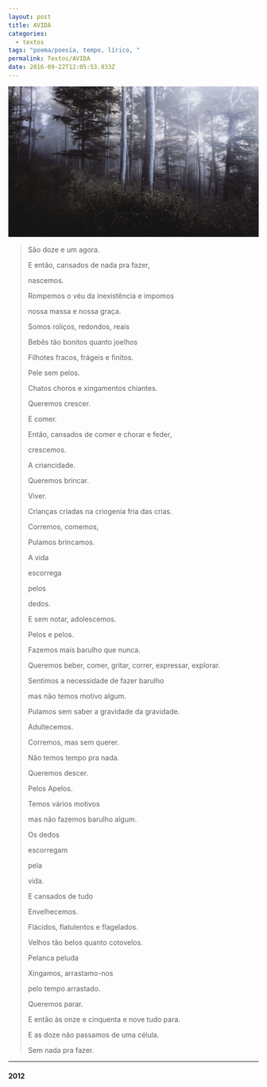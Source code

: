 ```yaml
---
layout: post
title: AVIDA
categories:
  - textos
tags: "poema/poesia, tempo, lírico, "
permalink: Textos/AVIDA
date: 2016-09-22T12:05:53.933Z
---
```

![](/images/uploads/1_zjkegga9iwuiwxqtsbeqrq.jpeg)

> São doze e um agora.
>
> E então, cansados de nada pra fazer,
>
> nascemos.
>
> Rompemos o véu da inexistência e impomos
>
> nossa massa e nossa graça.
>
> Somos roliços, redondos, reais
>
> Bebês tão bonitos quanto joelhos
>
> Filhotes fracos, frágeis e finitos.
>
> Pele sem pelos.
>
> Chatos choros e xingamentos chiantes.
>
> Queremos crescer.
>
> E comer.
>
> Então, cansados de comer e chorar e feder,
>
> crescemos.
>
> A criancidade.
>
> Queremos brincar.
>
> Viver.
>
> Crianças criadas na criogenia fria das crias.
>
> Corremos, comemos,
>
> Pulamos brincamos.
>
> A vida
>
> escorrega
>
> pelos
>
> dedos.
>
> E sem notar, adolescemos.
>
> Pelos e pelos.
>
> Fazemos mais barulho que nunca.
>
> Queremos beber, comer, gritar, correr, expressar, explorar.
>
> Sentimos a necessidade de fazer barulho
>
> mas não temos motivo algum.
>
> Pulamos sem saber a gravidade da gravidade.
>
> Adultecemos.
>
> Corremos, mas sem querer.
>
> Não temos tempo pra nada.
>
> Queremos descer.
>
> Pelos Apelos.
>
> Temos vários motivos
>
> mas não fazemos barulho algum.
>
> Os dedos
>
> escorregam
>
> pela
>
> vida.
>
> E cansados de tudo
>
> Envelhecemos.
>
> Flácidos, flatulentos e flagelados.
>
> Velhos tão belos quanto cotovelos.
>
> Pelanca peluda
>
> Xingamos, arrastamo-nos
>
> pelo tempo arrastado.
>
> Queremos parar.
>
> E então às onze e cinquenta e nove tudo para.
>
> E as doze não passamos de uma célula.
>
> Sem nada pra fazer.

- - -

#### 2012